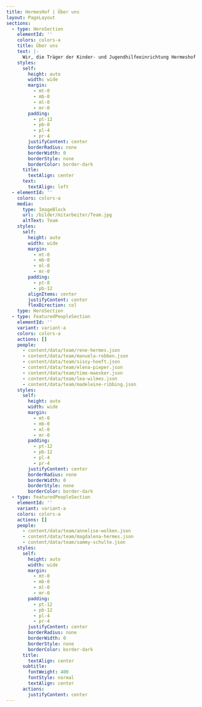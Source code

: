 ```yaml
---
title: HermesHof | Über uns
layout: PageLayout
sections:
  - type: HeroSection
    elementId: ''
    colors: colors-a
    title: Über uns
    text: |-
      Wir, die Träger der Kinder- und Jugendhilfeeinrichtung Hermeshof GmbH & Co. KG & Co. KG sind Manuela Robben (55 Jahre, systemische Beraterin und Therapeutin, praktische Betriebswirtin, Heilerziehungspflegerin) und Rene Hermes (29 Jahre, Sozialpädagoge B.A., Erzieher). Wir kennen uns aus einem gemeinsamen Arbeitskontext und haben in diesem festgestellt, dass wir ein gut funktionierendes Team darstellen. Die pädagogischen Grundsätze, Werte und Normen sowie das humanistische Menschenbild stimmen überein und sind, neben dem Bedürfnis nach einer neuen beruflichen Veränderung/Herausforderung der Anlass dafür, gemeinsam einen neuen beruflichen Weg einzuschlagen. Wir setzen in unserer Kinder- und Jugendhilfeeinrichtung Hermeshof GmbH & Co. KG & Co. KG unser umfangreiches Erfahrungs- und Fachwissen, gepaart mit unserer Eigenmotivation ein und bieten Kindern/Jugendlichen und jungen Volljährigen die Chance, in einem geschützten Rahmen heranzuwachsen.
    styles:
      self:
        height: auto
        width: wide
        margin:
          - mt-0
          - mb-0
          - ml-0
          - mr-0
        padding:
          - pt-12
          - pb-0
          - pl-4
          - pr-4
        justifyContent: center
        borderRadius: none
        borderWidth: 0
        borderStyle: none
        borderColor: border-dark
      title:
        textAlign: center
      text:
        textAlign: left
  - elementId: ''
    colors: colors-a
    media:
      type: ImageBlock
      url: /bilder/mitarbeiter/Team.jpg
      altText: Team
    styles:
      self:
        height: auto
        width: wide
        margin:
          - mt-0
          - mb-0
          - ml-0
          - mr-0
        padding:
          - pt-8
          - pb-12
        alignItems: center
        justifyContent: center
        flexDirection: col
    type: HeroSection
  - type: FeaturedPeopleSection
    elementId: ''
    variant: variant-a
    colors: colors-a
    actions: []
    people:
      - content/data/team/rene-hermes.json
      - content/data/team/manuela-robben.json
      - content/data/team/sissy-hoeft.json
      - content/data/team/elena-pieper.json
      - content/data/team/timo-maesker.json
      - content/data/team/lea-wilmes.json
      - content/data/team/madeleine-ribbing.json
    styles:
      self:
        height: auto
        width: wide
        margin:
          - mt-0
          - mb-0
          - ml-0
          - mr-0
        padding:
          - pt-12
          - pb-12
          - pl-4
          - pr-4
        justifyContent: center
        borderRadius: none
        borderWidth: 0
        borderStyle: none
        borderColor: border-dark
  - type: FeaturedPeopleSection
    elementId: ''
    variant: variant-a
    colors: colors-a
    actions: []
    people:
      - content/data/team/annelise-wolken.json
      - content/data/team/magdalena-hermes.json
      - content/data/team/sammy-schulte.json
    styles:
      self:
        height: auto
        width: wide
        margin:
          - mt-0
          - mb-0
          - ml-0
          - mr-0
        padding:
          - pt-12
          - pb-12
          - pl-4
          - pr-4
        justifyContent: center
        borderRadius: none
        borderWidth: 0
        borderStyle: none
        borderColor: border-dark
      title:
        textAlign: center
      subtitle:
        fontWeight: 400
        fontStyle: normal
        textAlign: center
      actions:
        justifyContent: center
---
```

